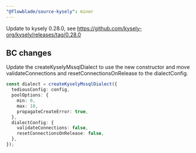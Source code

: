 ```yaml
---
"@flowblade/source-kysely": minor
---
```


Update to kysely 0.28.0, see https://github.com/kysely-org/kysely/releases/tag/0.28.0

## BC changes

Update the createKyselyMssqlDialect to use the new constructor and
move validateConnections and resetConnectionsOnRelease to the dialectConfig.

```typescript
const dialect = createKyselyMssqlDialect({
  tediousConfig: config,
  poolOptions: {
    min: 0,
    max: 10,
    propagateCreateError: true,
  },
  dialectConfig: {
    validateConnections: false,
    resetConnectionsOnRelease: false,
  },
});

```